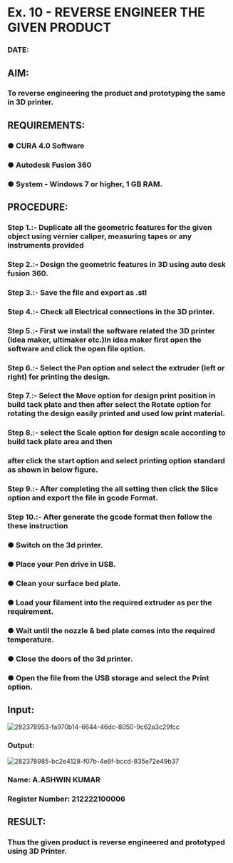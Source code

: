 # Ex. 10 - REVERSE ENGINEER THE GIVEN PRODUCT

### DATE: 

## AIM: 
### To reverse engineering the product and prototyping the same in 3D printer.

## REQUIREMENTS:
### ●	CURA 4.0 Software
### ●	 Autodesk Fusion 360
### ●	 System - Windows 7 or higher, 1 GB RAM.

## PROCEDURE:
### Step 1.:- Duplicate all the geometric features for the given object using vernier caliper, measuring tapes or any instruments provided
### Step 2.:- Design the geometric features in 3D using auto desk fusion 360.
### Step 3.:- Save the file and export as .stl
### Step 4.:- Check all Electrical connections in the 3D printer.
### Step 5.:- First we install the software related the 3D printer (idea maker, ultimaker etc.)In idea maker first open the software and click the open file option.
### Step 6.:- Select the Pan option and select the extruder (left or right) for printing the design.
### Step 7.:- Select the Move option for design print position in build tack plate and then after select the Rotate option for rotating the design easily printed and used low print material.
### Step 8.:- select the Scale option for design scale according to build tack plate area and then
### after click the start option and select printing option standard as shown in below figure.
### Step 9.:- After completing the all setting then click the Slice option and export the file in gcode Format.
### Step 10.:- After generate the gcode format then follow the these instruction 
  ###   ●	Switch on the 3d printer.
  ###   ●	Place your Pen drive in USB.
  ###   ●	Clean your surface bed plate.
  ###   ●	Load your filament into the required extruder as per the requirement.
  ###   ●	Wait until the nozzle & bed plate comes into the required temperature.
  ###   ●	Close the doors of the 3d printer.
  ###   ●	Open the file from the USB storage and select the Print option.

## Input:
![282378953-fa970b14-6644-46dc-8050-9c62a3c29fcc](https://github.com/ASHWINKUMAR2903/Ex.-10---REVERSE-ENGINEER-THE-GIVEN-PRODUCT/assets/119407186/c3b844ea-d42f-4a32-8063-aaaf5beb0ca8)

### Output:
![282378985-bc2e4128-f07b-4e8f-bccd-835e72e49b37](https://github.com/ASHWINKUMAR2903/Ex.-10---REVERSE-ENGINEER-THE-GIVEN-PRODUCT/assets/119407186/19282b3d-8269-42f0-b7c2-5003058c9c7f)

### Name: A.ASHWIN KUMAR
### Register Number: 212222100006

## RESULT:
###   Thus the given product is reverse engineered and prototyped using 3D Printer.
